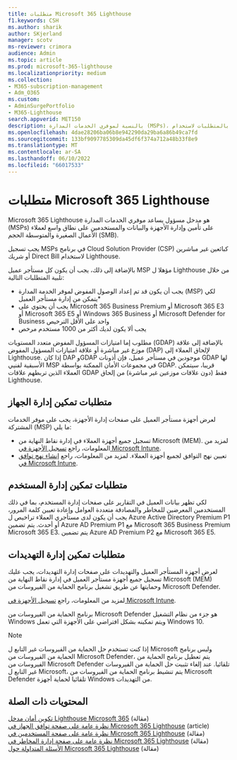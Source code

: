 ```yaml
---
title: متطلبات Microsoft 365 Lighthouse
f1.keywords: CSH
ms.author: sharik
author: SKjerland
manager: scotv
ms-reviewer: crimora
audience: Admin
ms.topic: article
ms.prod: microsoft-365-lighthouse
ms.localizationpriority: medium
ms.collection:
- M365-subscription-management
- Adm_O365
ms.custom:
- AdminSurgePortfolio
- M365-Lighthouse
search.appverid: MET150
description: بالنسبة لموفري الخدمات المدارة (MSPs)، احصل على قائمة بالمتطلبات لاستخدام Microsoft 365 Lighthouse.
ms.openlocfilehash: 4dae28206ba06b8e942290da29ba6a86b49ca7fd
ms.sourcegitcommit: 133bf9097785309da45df6f374a712a48b33f8e9
ms.translationtype: MT
ms.contentlocale: ar-SA
ms.lasthandoff: 06/10/2022
ms.locfileid: "66017533"
---
```

# <a name="requirements-for-microsoft-365-lighthouse"></a>متطلبات Microsoft 365 Lighthouse

Microsoft 365 Lighthouse هو مدخل مسؤول يساعد موفري الخدمات المدارة (MSPs) على تأمين وإدارة الأجهزة والبيانات والمستخدمين على نطاق واسع لعملاء الأعمال الصغيرة والمتوسطة الحجم (SMB).

يجب تسجيل MSPs في برنامج Cloud Solution Provider (CSP) كبائعين غير مباشرين أو شريك Direct Bill لاستخدام Lighthouse.

بالإضافة إلى ذلك، يجب أن يكون كل مستأجر عميل MSP مؤهلا ل Lighthouse من خلال تلبية المتطلبات التالية:

- يجب أن يكون قد تم إعداد الوصول المفوض لموفر الخدمة المدارة (MSP) لكي يتمكن من إدارة مستأجر العميل*
- يجب أن يحتوي على Microsoft 365 Business Premium أو Microsoft 365 E3 أو Microsoft 365 E5 أو Windows 365 Business أو Microsoft Defender for Business واحد على الأقل الترخيص
- يجب ألا يكون لديك أكثر من 1000 مستخدم مرخص

مطلوب إما امتيازات المسؤول المفوض متعدد المستويات (GDAP) بالإضافة إلى علاقة موزع غير مباشرة أو علاقة امتيازات المسؤول المفوض (DAP) لإلحاق العملاء إلى Lighthouse. إذا كان DAP وGDAP موجودين في مستأجر عميل، فإن أذونات GDAP لها الأسبقية لفنيي MSP في مجموعات الأمان الممكنة بواسطة GDAP. قريبا، سيتمكن العملاء الذين تربطهم علاقات GDAP فقط (دون علاقات موزعين غير مباشرة) من إلحاق Lighthouse.

## <a name="requirements-for-enabling-device-management"></a>متطلبات تمكين إدارة الجهاز

لعرض أجهزة مستأجر العميل على صفحات إدارة الأجهزة، يجب على موفر الخدمات المشتركة (MSP) ما يلي:

- تسجيل جميع أجهزة العملاء في إدارة نقاط النهاية من Microsoft (MEM). لمزيد من المعلومات، راجع [تسجيل الأجهزة في Microsoft Intune](/mem/intune/enrollment/).
- تعيين نهج التوافق لجميع أجهزة العملاء. لمزيد من المعلومات، راجع [إنشاء نهج توافق في Microsoft Intune](/mem/intune/protect/create-compliance-policy).

## <a name="requirements-for-enabling-user-management"></a>متطلبات تمكين إدارة المستخدم

لكي تظهر بيانات العميل في التقارير على صفحات إدارة المستخدم، بما في ذلك المستخدمين المعرضين للمخاطر والمصادقة متعددة العوامل وإعادة تعيين كلمة المرور، يجب أن يكون لدى مستأجري العملاء تراخيص ل Azure Active Directory Premium P1 أو أحدث. يتم تضمين Azure AD Premium P1 مع Microsoft 365 Business Premium Microsoft 365 E3. يتم تضمين Azure AD Premium P2 مع Microsoft 365 E5.

## <a name="requirements-for-enabling-threat-management"></a>متطلبات تمكين إدارة التهديدات

لعرض أجهزة المستأجر العميل والتهديدات على صفحات إدارة التهديدات، يجب عليك تسجيل جميع أجهزة مستأجر العميل في إدارة نقاط النهاية من Microsoft (MEM) وحمايتها عن طريق تشغيل برنامج الحماية من الفيروسات من Microsoft Defender.

لمزيد من المعلومات، راجع [تسجيل الأجهزة في Microsoft Intune](/mem/intune/enrollment/).

برنامج الحماية من الفيروسات من Microsoft Defender هو جزء من نظام التشغيل Windows ويتم تمكينه بشكل افتراضي على الأجهزة التي تعمل Windows 10.

> [!NOTE]
> إذا كنت تستخدم حل الحماية من الفيروسات غير التابع ل Microsoft وليس برنامج الحماية من الفيروسات من Microsoft Defender، يتم تعطيل برنامج الحماية من الفيروسات من Microsoft Defender تلقائيا. عند إلغاء تثبيت حل الحماية من الفيروسات غير التابع ل Microsoft، يتم تنشيط برنامج الحماية من الفيروسات من Microsoft Defender تلقائيا لحماية أجهزة Windows من التهديدات.

## <a name="related-content"></a>المحتويات ذات الصلة

[تكوين أمان مدخل Lighthouse Microsoft 365](m365-lighthouse-configure-portal-security.md) (مقالة)\
[نظرة عامة على صفحة توافق الجهاز في Microsoft 365 Lighthouse](m365-lighthouse-device-compliance-page-overview.md) (article)\
[نظرة عامة على صفحة المستخدمين في Microsoft 365 Lighthouse](m365-lighthouse-users-page-overview.md) (مقالة)\
[نظرة عامة على صفحة إدارة المخاطر في Microsoft 365 Lighthouse](m365-lighthouse-threat-management-page-overview.md) (مقالة)\
[الأسئلة المتداولة حول Microsoft 365 Lighthouse](m365-lighthouse-faq.yml) (مقالة)
